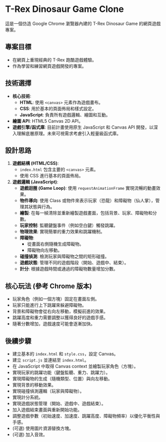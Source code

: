 # T-Rex Dinosaur Game Clone

這是一個仿造 Google Chrome 瀏覽器內建的 T-Rex Dinosaur Game 的網頁遊戲專案。

## 專案目標

*   在網頁上重現經典的 T-Rex 跑酷遊戲體驗。
*   作為學習和練習網頁遊戲開發的專案。

## 技術選擇

*   **核心技術**:
    *   **HTML**: 使用 `<canvas>` 元素作為遊戲畫布。
    *   **CSS**: 用於基本的頁面佈局和樣式設定。
    *   **JavaScript**: 負責所有遊戲邏輯、繪圖和互動。
*   **繪圖 API**: HTML5 Canvas 2D API。
*   **遊戲引擎/函式庫**: 目前計畫使用原生 JavaScript 和 Canvas API 開發，以深入理解底層原理。未來可視需求考慮引入輕量級函式庫。

## 設計思路

1.  **遊戲結構 (HTML/CSS)**:
    *   `index.html` 包含主要的 `<canvas>` 元素。
    *   使用 CSS 進行基本的頁面佈局。
2.  **遊戲邏輯 (JavaScript)**:
    *   **遊戲迴圈 (Game Loop)**: 使用 `requestAnimationFrame` 實現流暢的動畫效果。
    *   **物件導向**: 使用 Class 或物件來表示玩家（恐龍）和障礙物（仙人掌），管理其狀態與行為。
    *   **繪製**: 在每一幀清除並重新繪製遊戲畫面，包括背景、玩家、障礙物和分數。
    *   **玩家控制**: 監聽鍵盤事件（例如空白鍵）觸發跳躍。
    *   **物理效果**: 實現簡單的重力效果和跳躍機制。
    *   **障礙物**:
        *   從畫面右側隨機生成障礙物。
        *   障礙物向左移動。
    *   **碰撞偵測**: 檢測玩家與障礙物之間的矩形碰撞。
    *   **遊戲狀態**: 管理不同的遊戲階段（開始、遊戲中、結束）。
    *   **計分**: 根據遊戲時間或通過的障礙物數量增加分數。

## 核心玩法 (參考 Chrome 版本)

*   玩家角色（例如一個方塊）固定在畫面左側。
*   玩家只能進行上下跳躍來躲避障礙物。
*   背景和障礙物會從右向左移動，模擬前進的效果。
*   跳躍高度和重力需要調整以獲得良好的遊戲手感。
*   隨著分數增加，遊戲速度可能會逐漸加快。

## 後續步驟

*   建立基本的 `index.html` 和 `style.css`，設定 Canvas。
*   建立 `script.js` 並連結至 `index.html`。
*   在 JavaScript 中取得 Canvas context 並繪製玩家角色（方塊）。
*   實現玩家的跳躍功能（鍵盤監聽、重力、跳躍力）。
*   實現障礙物的生成（隨機類型、位置）與向左移動。
*   實現背景的移動效果。
*   實現碰撞偵測邏輯（玩家與障礙物）。
*   實現計分系統。
*   實現遊戲狀態管理（開始、遊戲中、遊戲結束）。
*   加入遊戲結束畫面與重新開始功能。
*   調整遊戲參數（初始速度、加速度、跳躍高度、障礙物頻率）以優化平衡性與手感。
*   (可選) 使用圖片資源替換方塊。
*   (可選) 加入音效。
